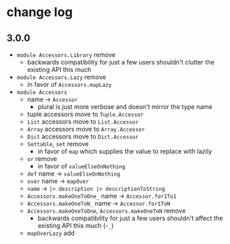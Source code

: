 # change log

## 3.0.0

- `module Accessors.Library` remove
    - backwards compatibility for just a few users shouldn't clutter the existing API this much
- `module Accessors.Lazy` remove
    - in favor of `Accessors.mapLazy`
- `module Accessors`
    - name → `Accessor`
        - plural is just more verbose and doesn't mirror the type name
    - tuple accessors move to `Tuple.Accessor`
    - `List` accessors move to `List.Accessor`
    - `Array` accessors move to `Array.Accessor`
    - `Dict` accessors move to `Dict.Accessor`
    - `Settable`, `set` remove
        - in favor of `map` which supplies the value to replace with lazily
    - `or` remove
        - in favor of `valueElseOnNothing`
    - `def` name → `valueElseOnNothing`
    - `over` name → `mapOver`
    - `name` → `|> description |> descriptionToString`
    - `Accessors.makeOneToOne_` name → `Accessor.for1To1`
    - `Accessors.makeOneToN_` name → `Accessor.for1ToN`
    - `Accessors.makeOneToOne`, `Accessors.makeOneToN` remove
        - backwards compatibility for just a few users shouldn't affect the existing API this much (-`_`)
    - `mapOverLazy` add
